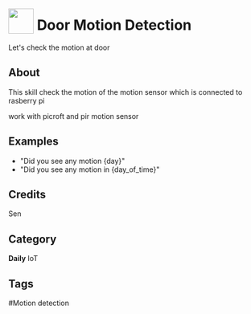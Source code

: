 # <img src="https://raw.githack.com/FortAwesome/Font-Awesome/master/svgs/solid/house-user.svg" card_color="#22A7F0" width="50" height="50" style="vertical-align:bottom"/> Door Motion Detection
Let's check the motion at door

## About
This skill check the motion of the motion sensor which is connected to rasberry pi

work with picroft and pir motion sensor

## Examples
* "Did you see any motion {day}"
* "Did you see any motion in {day_of_time}"

## Credits
Sen

## Category
**Daily**
IoT

## Tags
#Motion detection

